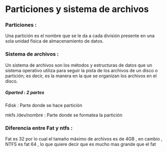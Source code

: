 # Particiones y sistema de archivos

### Particiones : 

Una partición es el nombre que se le da a cada división presente en una sola unidad física de almacenamiento de datos.

### Sistema de archivos :

Un sistema de archivos son los métodos y estructuras de datos que un sistema operativo utiliza para seguir la pista de los archivos de un disco o partición; es decir, es la manera en la que se organizan los archivos en el disco.



##### Gparted : 2 partes

Fdisk : Parte donde se hace partición

mkfs /dev/nombre : Parte donde se formatea la partición

### Diferencia entre Fat y ntfs :

Fat es 32 por lo cual el tamaño máximo de archivos es de 4GB , en cambio , NTFS es fat 64 , lo que quiere decir que es mucho mas grande que el fat

